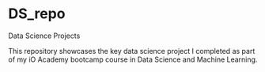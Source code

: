 # DS_repo
Data Science Projects

This repository showcases the key data science project I completed as part of my iO Academy bootcamp course in Data Science and Machine Learning.
